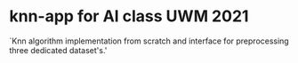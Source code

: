 # knn-app for AI class UWM 2021

`Knn algorithm implementation from scratch and interface for preprocessing three dedicated dataset's.'
